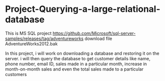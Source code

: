 # Project-Querying-a-large-relational-database
This is MS SQL project
https://github.com/Microsoft/sql-server-samples/releases/tag/adventureworks download file AdventureWorks2012.bak

In this project, i will work on downloading a database and restoring it on the
server. i will then query the database to get customer details like name, phone
number, email ID, sales made in a particular month, increase in month-on-month
sales and even the total sales made to a particular customers
